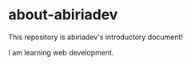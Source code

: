 # about-abiriadev
This repository is abiriadev's introductory document!

I am learning web development.
